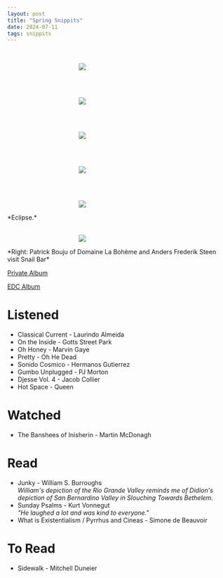 ```yaml
---
layout: post
title: "Spring Snippits"
date: 2024-07-11
tags: snippits
---
```


<br>
<p align="center">
<img style="max-width: 1024px; margin: 0 0 0 -162px;" src="https://storage.googleapis.com/fkwang_blog_image_hosting/2024_07_10_spring_snippits/img1.jpg">
</p>
<br>

<br>
<p align="center">
<img style="max-width: 1024px; margin: 0 0 0 -162px;" src="https://storage.googleapis.com/fkwang_blog_image_hosting/2024_07_10_spring_snippits/img2.jpg">
</p>
<br>

<br>
<p align="center">
<img style="max-width: 1024px; margin: 0 0 0 -162px;" src="https://storage.googleapis.com/fkwang_blog_image_hosting/2024_07_10_spring_snippits/img3.jpg">
</p>
<br>

<br>
<p align="center">
<img style="max-width: 1024px; margin: 0 0 0 -162px;" src="https://storage.googleapis.com/fkwang_blog_image_hosting/2024_07_10_spring_snippits/img4.jpg">
</p>
<br>

<br>
<p align="center">
<img style="max-width: 1024px; margin: 0 0 0 -162px;" src="https://storage.googleapis.com/fkwang_blog_image_hosting/2024_07_10_spring_snippits/img5.jpg">
</p>
*Eclipse.*
<br>

<br>
<p align="center">
<img style="max-width: 1024px; margin: 0 0 0 -162px;" src="https://storage.googleapis.com/fkwang_blog_image_hosting/2024_07_10_spring_snippits/img6.jpg">
</p>
*Right: Patrick Bouju of Domaine La Bohème and Anders Frederik Steen visit Snail Bar*
<br>

[Private Album](https://jstrieb.github.io/link-lock/#eyJ2IjoiMC4wLjEiLCJlIjoiSDVqWHltazhBTHNhR0EveXFFREN6L3M1VG90M0tzYVArODRIcGdpSnYxN25HT3pyNWZXZU5tZUxTbk80QjFxT0FuZmV1a2MyN01WdkJ3L0ZLR0hodnVBRUlEKzUxSVFaaUFnOEJhc042aTZ2RUdqdEtTaDFkallSZ3h1Ykh5SWRjdVcyK1E9PSIsInMiOiJlYStUOURBbVF5cTZlaHJESWt6UzNnPT0iLCJpIjoia0NvcWttbCtNQXEyRU1weCJ9)

[EDC Album](https://jstrieb.github.io/link-lock/#eyJ2IjoiMC4wLjEiLCJlIjoiN2NUY1Q1U09vUjYrOUt5N3RvZGQzbFhkckJEMXFyQ3RFRnJaR2lyZ254eWFqQkNNUEtVd2VUaFZaMkwrdzYza3FrMkJjOWp1eDZxdjFaSGJFNmpTNlQzYVV5U09YQWMvWHBFZlZOMzJPQzlWMjFBMVZjUmRpQXM5UEdnTlpidGQ4NkVGSXc9PSIsInMiOiJQNEx0Y0xFdUZ4M1ZWMjlIWEdqVnJRPT0iLCJpIjoiQ1lQVjA2RHA2THdDQTEzQyJ9)

# Listened

- Classical Current - Laurindo Almeida
- On the Inside - Gotts Street Park
- Oh Honey - Marvin Gaye
- Pretty - Oh He Dead
- Sonido Cosmico - Hermanos Gutierrez
- Gumbo Unplugged - PJ Morton
- Djesse Vol. 4 - Jacob Collier
- Hot Space - Queen

# Watched

- The Banshees of Inisherin - Martin McDonagh

# Read

- Junky - William S. Burroughs \
  *William's depiction of the Rio Grande Valley reminds me of Didion's depiction of San Bernardino Valley in Slouching Towards Bethelem.*
- Sunday Psalms - Kurt Vonnegut \
  *"He laughed a lot and was kind to everyone."*
- What is Existentialism / Pyrrhus and Cineas - Simone de Beauvoir

# To Read

- Sidewalk - Mitchell Duneier
